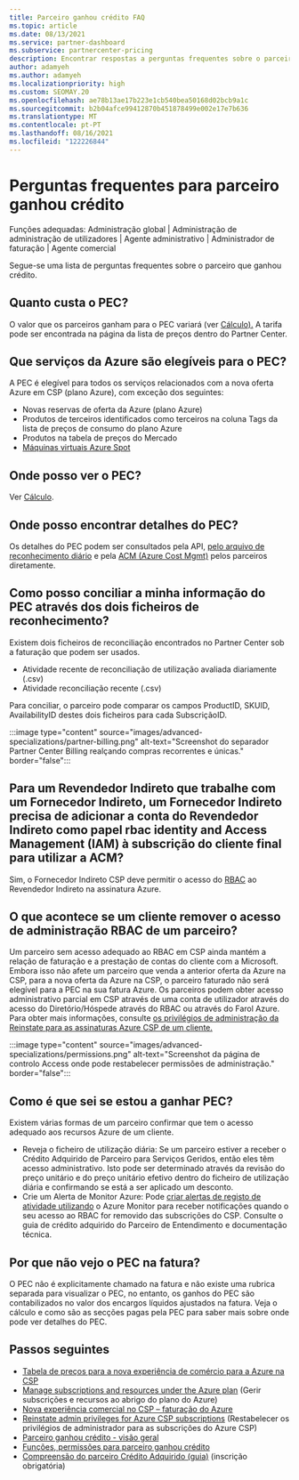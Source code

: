 ```yaml
---
title: Parceiro ganhou crédito FAQ
ms.topic: article
ms.date: 08/13/2021
ms.service: partner-dashboard
ms.subservice: partnercenter-pricing
description: Encontrar respostas a perguntas frequentes sobre o parceiro ganhou crédito (PEC).
author: adamyeh
ms.author: adamyeh
ms.localizationpriority: high
ms.custom: SEOMAY.20
ms.openlocfilehash: ae78b13ae17b223e1cb540bea50168d02bcb9a1c
ms.sourcegitcommit: b2b04afce99412870b451878499e002e17e7b636
ms.translationtype: MT
ms.contentlocale: pt-PT
ms.lasthandoff: 08/16/2021
ms.locfileid: "122226844"
---
```

# <a name="frequently-asked-questions-for-partner-earned-credit"></a>Perguntas frequentes para parceiro ganhou crédito

Funções adequadas: Administração global | Administração de administração de utilizadores | Agente administrativo | Administrador de faturação | Agente comercial

Segue-se uma lista de perguntas frequentes sobre o parceiro que ganhou crédito.

## <a name="how-much-is-pec"></a>Quanto custa o PEC?

O valor que os parceiros ganham para o PEC variará (ver [Cálculo).](partner-earned-credit-explanation.md#calculation) A tarifa pode ser encontrada na página da lista de preços dentro do Partner Center.

## <a name="what-azure-services-are-eligible-for-pec"></a>Que serviços da Azure são elegíveis para o PEC?

A PEC é elegível para todos os serviços relacionados com a nova oferta Azure em CSP (plano Azure), com exceção dos seguintes: 
- Novas reservas de oferta da Azure (plano Azure)
- Produtos de terceiros identificados como terceiros na coluna Tags da lista de preços de consumo do plano Azure
- Produtos na tabela de preços do Mercado
- [Máquinas virtuais Azure Spot](https://partner.microsoft.com/resources/collection/azure-spot-in-csp#/)

## <a name="where-can-i-see-pec"></a>Onde posso ver o PEC?

Ver [Cálculo](partner-earned-credit-explanation.md#calculation).

## <a name="where-can-i-find-pec-details"></a>Onde posso encontrar detalhes do PEC?

Os detalhes do PEC podem ser consultados pela API, [pelo arquivo de reconhecimento diário](partner-earned-credit-explanation.md#calculation) e pela [ACM (Azure Cost Mgmt)](partner-earned-credit-explanation.md#azure-cost-management-and-pec) pelos parceiros diretamente.

## <a name="how-can-i-reconcile-my-pec-information-across-the-two-recon-files"></a>Como posso conciliar a minha informação do PEC através dos dois ficheiros de reconhecimento?

Existem dois ficheiros de reconciliação encontrados no Partner Center sob a faturação que podem ser usados.

- Atividade recente de reconciliação de utilização avaliada diariamente (.csv)
- Atividade reconciliação recente (.csv)

Para conciliar, o parceiro pode comparar os campos ProductID, SKUID, AvailabilityID destes dois ficheiros para cada SubscriçãoID.

:::image type="content" source="images/advanced-specializations/partner-billing.png" alt-text="Screenshot do separador Partner Center Billing realçando compras recorrentes e únicas." border="false":::

## <a name="for-an-indirect-reseller-working-with-an-indirect-provider-does-an-indirect-provider-need-to-add-the-indirect-resellers-account-as-an-rbac-identity-and-access-management-iam-role-to-the-end-customers-subscription-in-order-to-utilize-acm"></a>Para um Revendedor Indireto que trabalhe com um Fornecedor Indireto, um Fornecedor Indireto precisa de adicionar a conta do Revendedor Indireto como papel rbac identity and Access Management (IAM) à subscrição do cliente final para utilizar a ACM?

Sim, o Fornecedor Indireto CSP deve permitir o acesso do [RBAC](/azure/role-based-access-control/overview) ao Revendedor Indireto na assinatura Azure.

## <a name="what-happens-if-a-customer-removes-a-partners-rbac-admin-access"></a>O que acontece se um cliente remover o acesso de administração RBAC de um parceiro?

Um parceiro sem acesso adequado ao RBAC em CSP ainda mantém a relação de faturação e a prestação de contas do cliente com a Microsoft. Embora isso não afete um parceiro que venda a anterior oferta da Azure na CSP, para a nova oferta da Azure na CSP, o parceiro faturado não será elegível para a PEC na sua fatura Azure. Os parceiros podem obter acesso administrativo parcial em CSP através de uma conta de utilizador através do acesso do Diretório/Hóspede através do RBAC ou através do Farol Azure. Para obter mais informações, consulte [os privilégios de administração da Reinstate para as assinaturas Azure CSP de um cliente.](revoke-reinstate-csp.md)

:::image type="content" source="images/advanced-specializations/permissions.png" alt-text="Screenshot da página de controlo Access onde pode restabelecer permissões de administração." border="false":::

## <a name="how-do-i-know-if-im-earning-pec"></a>Como é que sei se estou a ganhar PEC?

Existem várias formas de um parceiro confirmar que tem o acesso adequado aos recursos Azure de um cliente.

- Reveja o ficheiro de utilização diária: Se um parceiro estiver a receber o Crédito Adquirido de Parceiro para Serviços Geridos, então eles têm acesso administrativo. Isto pode ser determinado através da revisão do preço unitário e do preço unitário efetivo dentro do ficheiro de utilização diária e confirmando se está a ser aplicado um desconto.
- Crie um Alerta de Monitor Azure: Pode [criar alertas de registo de atividade utilizando](/azure/azure-monitor/platform/alerts-activity-log) o Azure Monitor para receber notificações quando o seu acesso ao RBAC for removido das subscrições do CSP. Consulte o guia de crédito adquirido do Parceiro de Entendimento e documentação técnica.

## <a name="why-dont-i-see-pec-on-the-invoice"></a>Por que não vejo o PEC na fatura?

O PEC não é explicitamente chamado na fatura e não existe uma rubrica separada para visualizar o PEC, no entanto, os ganhos do PEC são contabilizados no valor dos encargos líquidos ajustados na fatura. Veja o cálculo e como são as secções pagas pela PEC para saber mais sobre onde pode ver detalhes do PEC.

## <a name="next-steps"></a>Passos seguintes

- [Tabela de preços para a nova experiência de comércio para a Azure na CSP](azure-plan-price-list.md)
- [Manage subscriptions and resources under the Azure plan](azure-plan-manage.md) (Gerir subscrições e recursos ao abrigo do plano do Azure)
- [Nova experiência comercial no CSP – faturação do Azure](azure-plan-billing.md)
- [Reinstate admin privileges for Azure CSP subscriptions](revoke-reinstate-csp.md) (Restabelecer os privilégios de administrador para as subscrições do Azure CSP)
- [Parceiro ganhou crédito - visão geral](partner-earned-credit.md)
- [Funções, permissões para parceiro ganhou crédito](azure-roles-perms-pec.md)
- [Compreensão do parceiro Crédito Adquirido (guia)](https://partner.microsoft.com/resources/detail/understanding-partner-earned-credit-pdf) (inscrição obrigatória)
